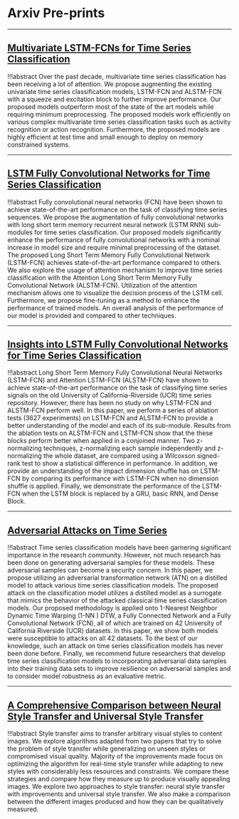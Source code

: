 # Arxiv Pre-prints
----

## [Multivariate LSTM-FCNs for Time Series Classification](https://arxiv.org/abs/1801.04503)

!!!abstract
    Over the past decade, multivariate time series classification has been receiving a lot of attention. We propose augmenting the existing univariate time series classification models, LSTM-FCN and ALSTM-FCN with a squeeze and excitation block to further improve performance. Our proposed models outperform most of the state of the art models while requiring minimum preprocessing. The proposed models work efficiently on various complex multivariate time series classification tasks such as activity recognition or action recognition. Furthermore, the proposed models are highly efficient at test time and small enough to deploy on memory constrained systems.

----

## [LSTM Fully Convolutional Networks for Time Series Classification](https://arxiv.org/abs/1709.05206)

!!!abstract
    Fully convolutional neural networks (FCN) have been shown to achieve state-of-the-art performance on
    the task of classifying time series sequences. We propose the augmentation of fully convolutional
    networks with long short term memory recurrent neural network (LSTM RNN) sub-modules for time series
    classification. Our proposed models significantly enhance the performance of fully convolutional
    networks with a nominal increase in model size and require minimal preprocessing of the dataset.
    The proposed Long Short Term Memory Fully Convolutional Network (LSTM-FCN) achieves state-of-the-art
    performance compared to others. We also explore the usage of attention mechanism to improve time
    series classification with the Attention Long Short Term Memory Fully Convolutional Network
    (ALSTM-FCN). Utilization of the attention mechanism allows one to visualize the decision process
    of the LSTM cell. Furthermore, we propose fine-tuning as a method to enhance the performance of
    trained models. An overall analysis of the performance of our model is provided and compared to
    other techniques.

----

## [Insights into LSTM Fully Convolutional Networks for Time Series Classification](https://arxiv.org/abs/1902.10756)

!!!abstract
    Long Short Term Memory Fully Convolutional Neural Networks (LSTM-FCN)
    and Attention LSTM-FCN (ALSTM-FCN) have shown to achieve state-of-the-art
    performance on the task of classifying time series signals on the old
    University of California-Riverside (UCR) time series repository.
    However, there has been no study on why LSTM-FCN and ALSTM-FCN perform
    well. In this paper, we perform a series of ablation tests (3627
    experiments) on LSTM-FCN and ALSTM-FCN to provide a better understanding
    of the model and each of its sub-module. Results from the ablation tests
    on ALSTM-FCN and LSTM-FCN show that the these blocks perform better when
    applied in a conjoined manner. Two z-normalizing techniques, z-normalizing
    each sample independently and z-normalizing the whole dataset, are
    compared using a Wilcoxson signed-rank test to show a statistical
    difference in performance. In addition, we provide an understanding
    of the impact dimension shuffle has on LSTM-FCN by comparing its
    performance with LSTM-FCN when no dimension shuffle is applied.
    Finally, we demonstrate the performance of the LSTM-FCN when the
    LSTM block is replaced by a GRU, basic RNN, and Dense Block.

----

## [Adversarial Attacks on Time Series](https://arxiv.org/abs/1902.10755)

!!!abstract
    Time series classification models have been garnering significant
    importance in the research community. However, not much research
    has been done on generating adversarial samples for these models.
    These adversarial samples can become a security concern. In this
    paper, we propose utilizing an adversarial transformation network
    (ATN) on a distilled model to attack various time series
    classification models. The proposed attack on the classification
    model utilizes a distilled model as a surrogate that mimics the
    behavior of the attacked classical time series classification
    models. Our proposed methodology is applied onto 1-Nearest
    Neighbor Dynamic Time Warping (1-NN ) DTW, a Fully Connected Network
    and a Fully Convolutional Network (FCN), all of which are trained
    on 42 University of California Riverside (UCR) datasets. In this
    paper, we show both models were susceptible to attacks on all 42
    datasets. To the best of our knowledge, such an attack on time
    series classification models has never been done before. Finally,
    we recommend future researchers that develop time series
    classification models to incorporating adversarial data samples
    into their training data sets to improve resilience on adversarial
    samples and to consider model robustness as an evaluative metric.

----

## [A Comprehensive Comparison between Neural Style Transfer and Universal Style Transfer](https://arxiv.org/abs/1806.00868)

!!!abstract
    Style transfer aims to transfer arbitrary visual styles to content images.
    We explore algorithms adapted from two papers that try to solve the problem of style
    transfer while generalizing on unseen styles or compromised visual quality.
    Majority of the improvements made focus on optimizing the algorithm for real-time
    style transfer while adapting to new styles with considerably less resources
    and constraints. We compare these strategies and compare how they measure up
    to produce visually appealing images. We explore two approaches to style transfer:
    neural style transfer with improvements and universal style transfer. We also
    make a comparison between the different images produced and how they can be
    qualitatively measured.
